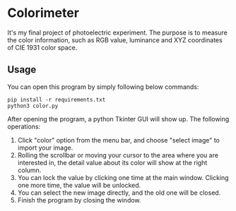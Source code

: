 # Colorimeter
It's my final project of photoelectric experiment. The purpose is to measure the color information, such as RGB value, luminance and XYZ coordinates of CIE 1931 color space. 

## Usage
You can open this program by simply following below commands:
    
    pip install -r requirements.txt
    python3 color.py
        
After opening the program, a python Tkinter GUI will show up. The following operations:

1. Click "color" option from the menu bar, and choose "select image" to import your image. 
2. Rolling the scrollbar or moving your cursor to the area where you are interested in, the detail value about its color will show at the right column. 
3. You can lock the value by clicking one time at the main window.  Clicking one more time, the value will be unlocked. 
4. You can select the new image directly, and the old one will be closed. 
5. Finish the program by closing the window.
